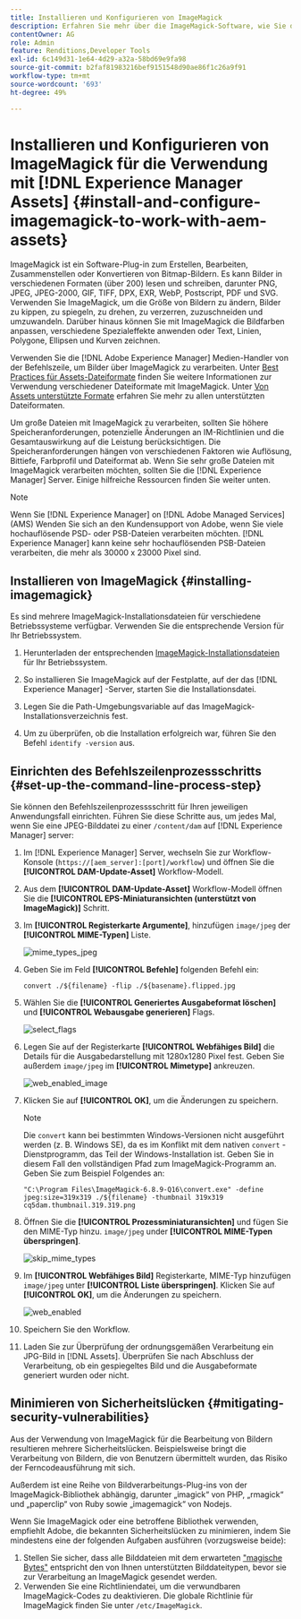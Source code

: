 ```yaml
---
title: Installieren und Konfigurieren von ImageMagick
description: Erfahren Sie mehr über die ImageMagick-Software, wie Sie diese installieren, den Befehlszeilenprozessschritt einrichten und damit Miniaturansichten von Bildern bearbeiten, zusammenstellen und generieren können.
contentOwner: AG
role: Admin
feature: Renditions,Developer Tools
exl-id: 6c149d31-1e64-4d29-a32a-58bd69e9fa98
source-git-commit: b2faf81983216bef9151548d90ae86f1c26a9f91
workflow-type: tm+mt
source-wordcount: '693'
ht-degree: 49%

---
```


# Installieren und Konfigurieren von ImageMagick für die Verwendung mit [!DNL Experience Manager Assets] {#install-and-configure-imagemagick-to-work-with-aem-assets}

ImageMagick ist ein Software-Plug-in zum Erstellen, Bearbeiten, Zusammenstellen oder Konvertieren von Bitmap-Bildern. Es kann Bilder in verschiedenen Formaten (über 200) lesen und schreiben, darunter PNG, JPEG, JPEG-2000, GIF, TIFF, DPX, EXR, WebP, Postscript, PDF und SVG. Verwenden Sie ImageMagick, um die Größe von Bildern zu ändern, Bilder zu kippen, zu spiegeln, zu drehen, zu verzerren, zuzuschneiden und umzuwandeln. Darüber hinaus können Sie mit ImageMagick die Bildfarben anpassen, verschiedene Spezialeffekte anwenden oder Text, Linien, Polygone, Ellipsen und Kurven zeichnen.

Verwenden Sie die [!DNL Adobe Experience Manager] Medien-Handler von der Befehlszeile, um Bilder über ImageMagick zu verarbeiten. Unter [Best Practices für Assets-Dateiformate](/help/assets/assets-file-format-best-practices.md) finden Sie weitere Informationen zur Verwendung verschiedener Dateiformate mit ImageMagick. Unter [Von Assets unterstützte Formate](/help/assets/assets-formats.md) erfahren Sie mehr zu allen unterstützten Dateiformaten.

Um große Dateien mit ImageMagick zu verarbeiten, sollten Sie höhere Speicheranforderungen, potenzielle Änderungen an IM-Richtlinien und die Gesamtauswirkung auf die Leistung berücksichtigen. Die Speicheranforderungen hängen von verschiedenen Faktoren wie Auflösung, Bittiefe, Farbprofil und Dateiformat ab. Wenn Sie sehr große Dateien mit ImageMagick verarbeiten möchten, sollten Sie die [!DNL Experience Manager] Server. Einige hilfreiche Ressourcen finden Sie weiter unten.

>[!NOTE]
>
>Wenn Sie [!DNL Experience Manager] on [!DNL Adobe Managed Services] (AMS) Wenden Sie sich an den Kundensupport von Adobe, wenn Sie viele hochauflösende PSD- oder PSB-Dateien verarbeiten möchten. [!DNL Experience Manager] kann keine sehr hochauflösenden PSB-Dateien verarbeiten, die mehr als 30000 x 23000 Pixel sind.

## Installieren von ImageMagick {#installing-imagemagick}

Es sind mehrere ImageMagick-Installationsdateien für verschiedene Betriebssysteme verfügbar. Verwenden Sie die entsprechende Version für Ihr Betriebssystem.

1. Herunterladen der entsprechenden [ImageMagick-Installationsdateien](https://www.imagemagick.org/script/download.php) für Ihr Betriebssystem.
1. So installieren Sie ImageMagick auf der Festplatte, auf der das [!DNL Experience Manager] -Server, starten Sie die Installationsdatei.

1. Legen Sie die Path-Umgebungsvariable auf das ImageMagick-Installationsverzeichnis fest.
1. Um zu überprüfen, ob die Installation erfolgreich war, führen Sie den Befehl `identify -version` aus.

## Einrichten des Befehlszeilenprozessschritts {#set-up-the-command-line-process-step}

Sie können den Befehlszeilenprozesssschritt für Ihren jeweiligen Anwendungsfall einrichten. Führen Sie diese Schritte aus, um jedes Mal, wenn Sie eine JPEG-Bilddatei zu einer `/content/dam` auf [!DNL Experience Manager] server:

1. Im [!DNL Experience Manager] Server, wechseln Sie zur Workflow-Konsole (`https://[aem_server]:[port]/workflow`) und öffnen Sie die **[!UICONTROL DAM-Update-Asset]** Workflow-Modell.
1. Aus dem **[!UICONTROL DAM-Update-Asset]** Workflow-Modell öffnen Sie die **[!UICONTROL EPS-Miniaturansichten (unterstützt von ImageMagick)]** Schritt.
1. Im **[!UICONTROL Registerkarte Argumente]**, hinzufügen `image/jpeg` der **[!UICONTROL MIME-Typen]** Liste.

   ![mime_types_jpeg](assets/mime_types_jpeg.png)

1. Geben Sie im Feld **[!UICONTROL Befehle]** folgenden Befehl ein:

   `convert ./${filename} -flip ./${basename}.flipped.jpg`

1. Wählen Sie die **[!UICONTROL Generiertes Ausgabeformat löschen]** und **[!UICONTROL Webausgabe generieren]** Flags.

   ![select_flags](assets/select_flags.png)

1. Legen Sie auf der Registerkarte **[!UICONTROL Webfähiges Bild]** die Details für die Ausgabedarstellung mit 1280x1280 Pixel fest. Geben Sie außerdem `image/jpeg` im **[!UICONTROL Mimetype]** ankreuzen.

   ![web_enabled_image](assets/web_enabled_image.png)

1. Klicken Sie auf **[!UICONTROL OK]**, um die Änderungen zu speichern.

   >[!NOTE]
   >
   >Die `convert` kann bei bestimmten Windows-Versionen nicht ausgeführt werden (z. B. Windows SE), da es im Konflikt mit dem nativen `convert` -Dienstprogramm, das Teil der Windows-Installation ist. Geben Sie in diesem Fall den vollständigen Pfad zum ImageMagick-Programm an. Geben Sie zum Beispiel Folgendes an:
   >
   >
   >`"C:\Program Files\ImageMagick-6.8.9-Q16\convert.exe" -define jpeg:size=319x319 ./${filename} -thumbnail 319x319 cq5dam.thumbnail.319.319.png`

1. Öffnen Sie die **[!UICONTROL Prozessminiaturansichten]** und fügen Sie den MIME-Typ hinzu. `image/jpeg` under **[!UICONTROL MIME-Typen überspringen]**.

   ![skip_mime_types](assets/skip_mime_types.png)

1. Im **[!UICONTROL Webfähiges Bild]** Registerkarte, MIME-Typ hinzufügen `image/jpeg` unter **[!UICONTROL Liste überspringen]**. Klicken Sie auf **[!UICONTROL OK]**, um die Änderungen zu speichern.

   ![web_enabled](assets/web_enabled.png)

1. Speichern Sie den Workflow.

1. Laden Sie zur Überprüfung der ordnungsgemäßen Verarbeitung ein JPG-Bild in [!DNL Assets]. Überprüfen Sie nach Abschluss der Verarbeitung, ob ein gespiegeltes Bild und die Ausgabeformate generiert wurden oder nicht.

## Minimieren von Sicherheitslücken {#mitigating-security-vulnerabilities}

Aus der Verwendung von ImageMagick für die Bearbeitung von Bildern resultieren mehrere Sicherheitslücken. Beispielsweise bringt die Verarbeitung von Bildern, die von Benutzern übermittelt wurden, das Risiko der Ferncodeausführung mit sich.

Außerdem ist eine Reihe von Bildverarbeitungs-Plug-ins von der ImageMagick-Bibliothek abhängig, darunter „imagick“ von PHP, „rmagick“ und „paperclip“ von Ruby sowie „imagemagick“ von Nodejs.

Wenn Sie ImageMagick oder eine betroffene Bibliothek verwenden, empfiehlt Adobe, die bekannten Sicherheitslücken zu minimieren, indem Sie mindestens eine der folgenden Aufgaben ausführen (vorzugsweise beide):

1. Stellen Sie sicher, dass alle Bilddateien mit dem erwarteten [&quot;magische Bytes&quot;](https://en.wikipedia.org/wiki/List_of_file_signatures) entspricht den von Ihnen unterstützten Bilddateitypen, bevor sie zur Verarbeitung an ImageMagick gesendet werden.
1. Verwenden Sie eine Richtliniendatei, um die verwundbaren ImageMagick-Codes zu deaktivieren. Die globale Richtlinie für ImageMagick finden Sie unter `/etc/ImageMagick`.
